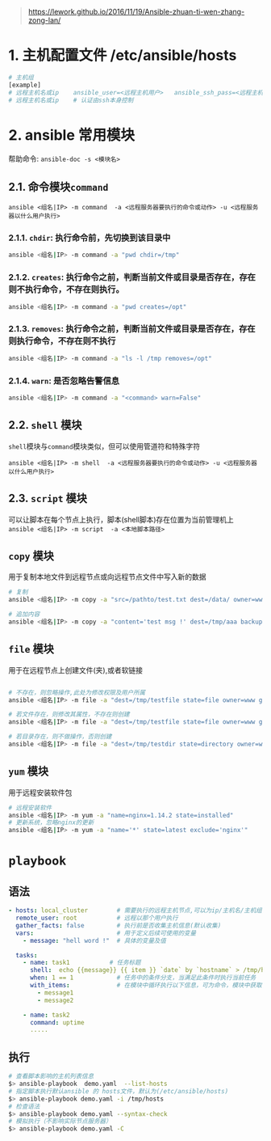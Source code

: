 > https://lework.github.io/2016/11/19/Ansible-zhuan-ti-wen-zhang-zong-lan/  


# 1. 主机配置文件 /etc/ansible/hosts 
```bash
# 主机组 
[example]
# 远程主机名或ip    ansible_user=<远程主机用户>   ansible_ssh_pass=<远程主机密码> ansible_port=<远程主机端口,默认22>  
# 远程主机名或ip    # 认证由ssh本身控制 

```
# 2. ansible 常用模块 
帮助命令: `ansible-doc -s <模块名>`  

## 2.1. 命令模块`command` 
`ansible <组名|IP> -m command  -a <远程服务器要执行的命令或动作> -u <远程服务器以什么用户执行>`

### 2.1.1. `chdir`: 执行命令前，先切换到该目录中   
```bash
ansible <组名|IP> -m command -a "pwd chdir=/tmp"
```

### 2.1.2. `creates`: 执行命令之前，判断当前文件或目录是否存在，**存在则不执行命令，不存在则执行**。
```bash
ansible <组名|IP> -m command -a "pwd creates=/opt"
```

### 2.1.3. `removes`: 执行命令之前，判断当前文件或目录是否存在，**存在则执行命令，不存在则不执行**
```bash
ansible <组名|IP> -m command -a "ls -l /tmp removes=/opt"
```

### 2.1.4. `warn`: 是否忽略告警信息 
```bash
ansible <组名|IP> -m command -a "<command> warn=False"
```

## 2.2. `shell` 模块 
`shell`模块与`command`模块类似，但可以使用管道符和特殊字符    

`ansible <组名|IP> -m shell  -a <远程服务器要执行的命令或动作> -u <远程服务器以什么用户执行>`

## 2.3. `script` 模块 
可以让脚本在每个节点上执行，脚本(shell脚本)存在位置为当前管理机上   
`ansible <组名|IP> -m script  -a <本地脚本路径>`  

## `copy` 模块 
用于复制本地文件到远程节点或向远程节点文件中写入新的数据
```bash
# 复制 
ansible <组名|IP> -m copy -a "src=/pathto/test.txt dest=/data/ owner=www group=www mode=0644 backup=yes"

# 追加内容 
ansible <组名|IP> -m copy -a "content='test msg !' dest=/tmp/aaa backup=yes"
```

## `file` 模块 
用于在远程节点上创建文件(夹),或者软链接 
```bash

# 不存在，则忽略操作,此处为修改权限及用户所属 
ansible <组名|IP> -m file -a "dest=/tmp/testfile state=file owner=www group=www mode=0644"

# 若文件存在，则修改其属性，不存在则创建 
ansible <组名|IP> -m file -a "dest=/tmp/testfile state=file owner=www group=www mode=0600"

# 若目录存在，则不做操作，否则创建 
ansible <组名|IP> -m file -a "dest=/tmp/testdir state=directory owner=www group=www mode=0600"

```

## `yum` 模块 
用于远程安装软件包 
```bash
# 远程安装软件
ansible <组名|IP> -m yum -a "name=nginx=1.14.2 state=installed" 
# 更新系统，忽略nginx的更新
ansible <组名|IP> -m yum -a "name='*' state=latest exclude='nginx'" 

```


# `playbook` 
## 语法 
```yaml
- hosts: local_cluster        # 需要执行的远程主机节点,可以为ip/主机名/主机组
  remote_user: root           # 远程以那个用户执行
  gather_facts: false         # 执行前是否收集主机信息(默认收集)
  vars:                       # 用于定义后续可使用的变量 
    - message: "hell word !"  # 具体的变量及值

  tasks:
    - name: task1           # 任务标题
      shell:  echo {{message}} {{ item }} `date` by `hostname` > /tmp/hello.log  # 具体执行什么模块 
      when: 1 == 1            # 任务中的条件分支，当满足此条件时执行当前任务  
      with_items:             # 在模块中循环执行以下信息，可为命令，模块中获取循环值的变量为 item
        - message1
        - message2

    - name: task2 
      command: uptime 
      .....
```

## 执行
```bash
# 查看脚本影响的主机列表信息 
$> ansible-playbook  demo.yaml  --list-hosts 
# 指定脚本执行默认ansible 的 hosts文件，默认为(/etc/ansible/hosts)
$> ansible-playbook demo.yaml -i /tmp/hosts   
# 检查语法
$> ansible-playbook demo.yaml --syntax-check 
# 模拟执行（不影响实际节点服务器）
$> ansible-playbook demo.yaml -C 


```